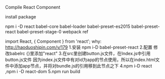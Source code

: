 Compile React Component

install package

npm i -D react babel-core babel-loader  babel-preset-es2015 babel-preset-react babel-preset-stage-0 webpack
ref

import React, { Component } from 'react';
why: http://haoduoshipin.com/v/179
1.安装 npm i-D babel-preset-react
2.配置 修改babelrc {}里添加"react"
3.在src里创建button.js文件，在Index.js中引用button.js文件
  因为index.js文件中有对id为app的节点使用，所以在index.html文件中添加app节点，并将对bundle.js的引用移到此节点之下
4.npm i-D react ,npm i -D react-dom
5.npm run build
